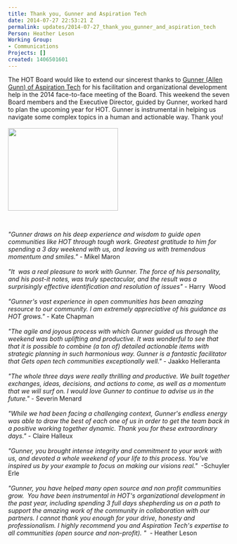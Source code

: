```yaml
---
title: Thank you, Gunner and Aspiration Tech
date: 2014-07-27 22:53:21 Z
permalink: updates/2014-07-27_thank_you_gunner_and_aspiration_tech
Person: Heather Leson
Working Group:
- Communications
Projects: []
created: 1406501601
---
```


<div id="magicdomid1279" class="ace-line gutter-author-p-11792 emptyGutter" data-author-link="/ep/profile/q4EQX8X6EQI" data-author-name="Heather L" data-author-initials="HL"><span class="author-p-11792">The HOT Board would like to extend our sincerest thanks to <a href="https://aspirationtech.org/about/people/gunner">Gunner (Allen Gunn</a></span><span class="author-p-11792"><a href="https://aspirationtech.org/about/people/gunner">) of Aspiration Tech</a> for his facilitation and organizational development help in the 2014 face-to-face meeting of the Board. This weekend the seven Board members and the Executive Director, guided by Gunner, worked hard to plan the upcoming year for HOT. Gunner is instrumental in helping us navigate some complex topics in a human and actionable way. Thank you!</span></div><div class="ace-line gutter-author-p-11792 emptyGutter" data-author-link="/ep/profile/q4EQX8X6EQI" data-author-name="Heather L" data-author-initials="HL">&nbsp;</div><div class="ace-line gutter-author-p-11792 emptyGutter" data-author-link="/ep/profile/q4EQX8X6EQI" data-author-name="Heather L" data-author-initials="HL"><span class="author-p-11792"><img class="image-medium" src="/sites/default/files/styles/medium/public/Gunner%20at%20HOT%20Board%20meeting.jpg?itok=6NStAVG7" alt="" height="188" width="250"></span></div><p>&nbsp;</p><div id="magicdomid1280" class="ace-line gutter-author-p-11792 emptyGutter" data-author-link="/ep/profile/q4EQX8X6EQI" data-author-name="Heather L" data-author-initials="HL"><span class="author-p-11792"><em>"Gunner draws on his deep experience and wisdom to guide open communities like HOT through tough work. Greatest gratitude to him for spending a 3 day weekend with us, and leaving us with tremendous momentum and smiles."</em> - Mikel Maron</span></div><div id="magicdomid668" class="ace-line longKeep gutter-noauthor">&nbsp;</div><div id="magicdomid1271" class="ace-line gutter-author-p-11792 emptyGutter" data-author-link="/ep/profile/q4EQX8X6EQI" data-author-name="Heather L" data-author-initials="HL"><span class="author-p-11792"><em>"It&nbsp; was a real pleasure to work with Gunner. The force of his personality,&nbsp; and his post-it notes, was truly spectacular, and the result was a&nbsp; surprisingly effective identification and resolution of issues"</em> - Harry&nbsp; Wood</span></div><div id="magicdomid1272" class="ace-line longKeep gutter-noauthor">&nbsp;</div><div id="magicdomid1269" class="ace-line gutter-author-p-11792 emptyGutter" data-author-link="/ep/profile/q4EQX8X6EQI" data-author-name="Heather L" data-author-initials="HL"><span class="author-p-11792"><em>"Gunner's vast experience in open communities has been amazing resource to our community. I am extremely appreciative of his guidance as HOT grows."</em> - Kate Chapman</span></div><div id="magicdomid1273" class="ace-line longKeep gutter-noauthor">&nbsp;</div><div id="magicdomid2032" class="ace-line gutter-author-p-11792 emptyGutter" data-author-link="/ep/profile/q4EQX8X6EQI" data-author-name="Heather L" data-author-initials="HL"><span class="author-p-11792"><em>"The agile and joyous process with which Gunner guided us through the weekend was both uplifting and productive. It was wonderful to see that that it is possible to combine (a ton of) detailed actionable items with strategic planning in such harmonious way. Gunner is a fantastic facilitator that Gets open tech communities exceptionally well."</em> - Jaakko Helleranta&nbsp;</span></div><div id="magicdomid2034" class="ace-line longKeep gutter-noauthor">&nbsp;</div><div id="magicdomid2704" class="ace-line gutter-author-p-11792 emptyGutter" data-author-link="/ep/profile/q4EQX8X6EQI" data-author-name="Heather L" data-author-initials="HL"><span class="author-p-11792"><em>"The whole three days were really thrilling and productive. We built together exchanges, ideas, decisions, and actions to come, as well as a momentum that we will surf on. I would love Gunner to continue to advise us in the future."</em> - Severin Menard</span></div><div class="ace-line gutter-author-p-11792 emptyGutter" data-author-link="/ep/profile/q4EQX8X6EQI" data-author-name="Heather L" data-author-initials="HL">&nbsp;</div><div class="ace-line gutter-author-p-11792 emptyGutter" data-author-link="/ep/profile/q4EQX8X6EQI" data-author-name="Heather L" data-author-initials="HL"><span class="author-p-11792"><em>"While we had been facing a challenging context, Gunner's endless energy was able to draw the best of each one of us in order to get the team back in a positive working together dynamic. Thank you for these extraordinary days."</em> - Claire Halleux</span></div><div class="ace-line gutter-author-p-11792 emptyGutter" data-author-link="/ep/profile/q4EQX8X6EQI" data-author-name="Heather L" data-author-initials="HL">&nbsp;</div><div class="ace-line gutter-author-p-11792 emptyGutter" data-author-link="/ep/profile/q4EQX8X6EQI" data-author-name="Heather L" data-author-initials="HL"><span class="author-p-11792"><em>"Gunner, you brought intense integrity and commitment to your work with us, and devoted a whole weekend of your life to this process. You've inspired us by your example to focus on making our visions real."</em>&nbsp; -Schuyler Erle</span></div><div class="ace-line gutter-author-p-11792 emptyGutter" data-author-link="/ep/profile/q4EQX8X6EQI" data-author-name="Heather L" data-author-initials="HL">&nbsp;</div><div id="magicdomid3388" class="ace-line gutter-author-p-11792 emptyGutter" data-author-link="/ep/profile/q4EQX8X6EQI" data-author-name="Heather L" data-author-initials="HL"><span class="author-p-11792"><em>"</em></span><span class="author-p-11792"><em>Gunner, you have helped many open source and non profit communities grow.&nbsp; You have been instrumental in HOT's organizational development in the past year, including spending 3 full days shepherding us on a path to support the amazing work of the community in collaboration with our partners. I cannot thank you enough for your drive, honesty and professionalism. </em></span><span class="author-p-11792"><em><span class="author-p-11792"><em><span class="author-p-11792"><em>I highly recommend you and Aspiration Tech's expertise to all communities (open source and non-profit). </em></span></em></span>"&nbsp;</em> - Heather Leson</span></div>
